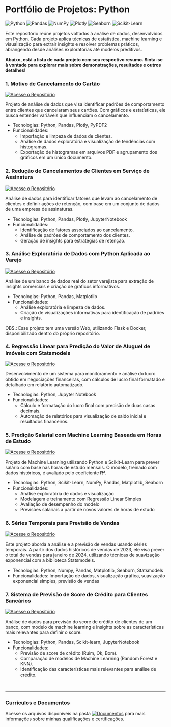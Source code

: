 # Portfólio de Projetos: Python
![Python](https://img.shields.io/badge/Python-3776AB?style=for-the-badge&logo=python&logoColor=white)
![Pandas](https://img.shields.io/badge/Pandas-150458?style=for-the-badge&logo=pandas&logoColor=white)
![NumPy](https://img.shields.io/badge/NumPy-013243?style=for-the-badge&logo=numpy&logoColor=white)
![Plotly](https://img.shields.io/badge/Plotly-3F4F75?style=for-the-badge&logo=plotly&logoColor=white)
![Seaborn](https://img.shields.io/badge/Seaborn-004D40?style=for-the-badge&logoColor=white)
![Scikit-Learn](https://img.shields.io/badge/Scikit--Learn-0A0A0A?style=for-the-badge&logo=scikit-learn)

Este repositório reúne projetos voltados à análise de dados, desenvolvidos em Python. Cada projeto aplica técnicas de estatística, machine learning e visualização para extrair insights e resolver problemas práticos, abrangendo desde análises exploratórias até modelos preditivos.

<strong>Abaixo, está a lista de cada projeto com seu respectivo resumo. Sinta-se à vontade para explorar mais sobre demonstrações, resultados e outros detalhes!</strong>

### 1. Motivo de Cancelamento do Cartão
[![Acesse o Repositório](https://img.shields.io/badge/Acesse%20o%20Reposit%C3%B3rio-gray?style=for-the-badge)](https://github.com/vitoriapguimaraes/portifolio-python-dataScience/tree/main/1.%20Cancelamento%20de%20Cart%C3%A3o)

Projeto de análise de dados que visa identificar padrões de comportamento entre clientes que cancelaram seus cartões. Com gráficos e estatísticas, ele busca entender variáveis que influenciam o cancelamento.

- Tecnologias: Python, Pandas, Plotly, PyPDF2
- Funcionalidades:
    - Importação e limpeza de dados de clientes.
    - Análise de dados exploratória e visualização de tendências com histogramas.
    - Exportação de histogramas em arquivos PDF e agrupamento dos gráficos em um único documento.

### 2. Redução de Cancelamentos de Clientes em Serviço de Assinatura
[![Acesse o Repositório](https://img.shields.io/badge/Acesse%20o%20Reposit%C3%B3rio-gray?style=for-the-badge)](https://github.com/vitoriapguimaraes/portifolio-python-dataScience/tree/main/2.%20Cancelamento%20de%20Clientes)

Análise de dados para identificar fatores que levam ao cancelamento de clientes e definir ações de retenção, com base em um conjunto de dados de uma empresa de assinaturas.
- Tecnologias: Python, Pandas, Plotly, JupyterNotebook
- Funcionalidades:
    - Identificação de fatores associados ao cancelamento.
    - Análise de padrões de comportamento dos clientes.
    - Geração de insights para estratégias de retenção.

### 3. Análise Exploratória de Dados com Python Aplicada ao Varejo
[![Acesse o Repositório](https://img.shields.io/badge/Acesse%20o%20Reposit%C3%B3rio-gray?style=for-the-badge)](https://github.com/vitoriapguimaraes/portifolio-python-dataScience/tree/main/3.%20Explorar%20Dados%20Varejo)

Análise de um banco de dados real do setor varejista para extração de insights comerciais e criação de gráficos informativos.
- Tecnologias: Python, Pandas, Matplotlib
- Funcionalidades:
    - Análise exploratória e limpeza de dados.
    - Criação de visualizações informativas para identificação de padrões e insights.

OBS.: Esse projeto tem uma versão Web, utilizando Flask e Docker, disponibilizado dentro do próprio repositório.

### 4. Regressão Linear para Predição do Valor de Aluguel de Imóveis com Statsmodels
[![Acesse o Repositório](https://img.shields.io/badge/Acesse%20o%20Reposit%C3%B3rio-gray?style=for-the-badge)](https://github.com/vitoriapguimaraes/portifolio-python-data_science/tree/main/Analise%20-%20case%20Predi%C3%A7%C3%A3o%20de%20Aluguel%20com%20Regress%C3%A3o%20Linear)

Desenvolvimento de um sistema para monitoramento e análise do lucro obtido em negociações financeiras, com cálculos de lucro final formatado e detalhado em relatório automatizado.
- Tecnologias: Python, Jupyter Notebook
- Funcionalidades:
    - Cálculo e formatação do lucro final com precisão de duas casas decimais.
    - Automação de relatórios para visualização de saldo inicial e resultados financeiros.

### 5. Predição Salarial com Machine Learning Baseada em Horas de Estudo
[![Acesse o Repositório](https://img.shields.io/badge/Acesse%20o%20Reposit%C3%B3rio-gray?style=for-the-badge)](https://github.com/vitoriapguimaraes/portifolio-python-data_science/tree/main/Analise%20-%20case%20Predi%C3%A7%C3%A3o%20de%20Sal%C3%A1rio%20com%20Machine%20Learning)

Projeto de Machine Learning utilizando Python e Scikit-Learn para prever salário com base nas horas de estudo mensais. O modelo, treinado com dados históricos, é avaliado pelo coeficiente **R&sup2;**.
- Tecnologias: Python, Scikit-Learn, NumPy, Pandas, Matplotlib, Seaborn
- Funcionalidades:
    - Análise exploratória de dados e visualização
    - Modelagem e treinamento com Regressão Linear Simples
    - Avaliação de desempenho do modelo
    - Previsões salariais a partir de novos valores de horas de estudo

### 6. Séries Temporais para Previsão de Vendas
[![Acesse o Repositório](https://img.shields.io/badge/Acesse%20o%20Reposit%C3%B3rio-gray?style=for-the-badge)](https://github.com/vitoriapguimaraes/portifolio-python-data_science/tree/main/Analise%20-%20case%20Predi%C3%A7%C3%A3o%20de%20Vendas%20com%20Suaviza%C3%A7%C3%A3o%20Exponencial)

Este projeto aborda a análise e a previsão de vendas usando séries temporais. A partir dos dados históricos de vendas de 2023, ele visa prever o total de vendas para janeiro de 2024, utilizando técnicas de suavização exponencial com a biblioteca Statsmodels.
- Tecnologias: Python, Numpy, Pandas, Matplotlib, Seaborn, Statsmodels
- Funcionalidades: Importação de dados, visualização gráfica, suavização exponencial simples, previsão de vendas

### 7. Sistema de Previsão de Score de Crédito para Clientes Bancários
[![Acesse o Repositório](https://img.shields.io/badge/Acesse%20o%20Reposit%C3%B3rio-gray?style=for-the-badge)](https://github.com/vitoriapguimaraes/portifolio-python-data_science/tree/main/Analise%20-%20case%20Previs%C3%A3o%20de%20Cr%C3%A9dito)

Análise de dados para previsão do score de crédito de clientes de um banco, com modelo de machine learning e insights sobre as características mais relevantes para definir o score.
- Tecnologias: Python, Pandas, Scikit-learn, JupyterNotebook
- Funcionalidades:
    - Previsão de score de crédito (Ruim, Ok, Bom).
    - Comparação de modelos de Machine Learning (Random Forest e KNN).
    - Identificação das características mais relevantes para análise de crédito.

<br>
<hr> 

### Currículos e Documentos
Acesse os arquivos disponíveis na pasta 
[![Documentos](https://img.shields.io/badge/DOCUMENTOS-%F0%9F%93%83-blue?style=flat-square)](https://github.com/vitoriapguimaraes/vitoriapguimaraes/tree/main/DOCUMENTOS) para mais informações sobre minhas qualificações e certificações.
